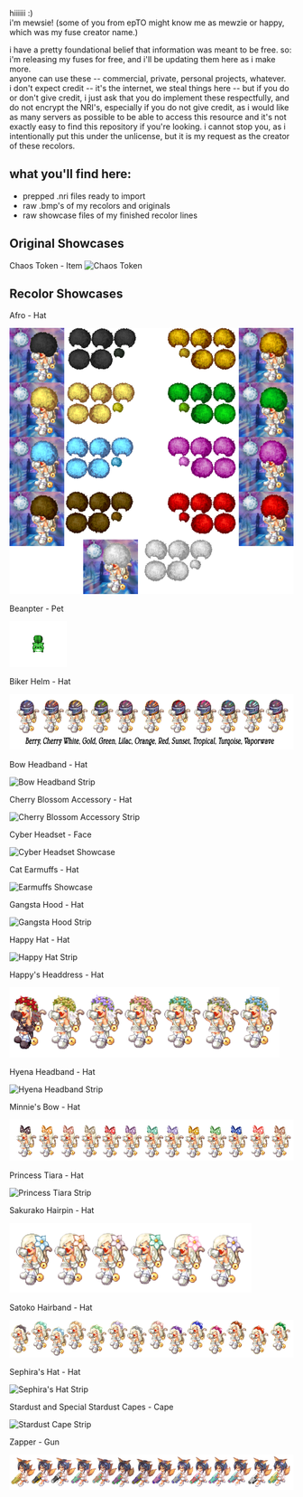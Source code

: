 hiiiiii :)  
i'm mewsie! (some of you from epTO might know me as mewzie or happy, which was my fuse creator name.)

i have a pretty foundational belief that information was meant to be free. so: i'm releasing my fuses for free, and i'll be updating them here as i make more.  
anyone can use these -- commercial, private, personal projects, whatever.  
i don't expect credit -- it's the internet, we steal things here -- but if you do or don't give credit, i just ask that you do implement these respectfully, and do not encrypt the NRI's, especially if you do not give credit, as i would like as many servers as possible to be able to access this resource and it's not exactly easy to find this repository if you're looking. i cannot stop you, as i intentionally put this under the unlicense, but it is my request as the creator of these recolors.

## what you'll find here:

*   prepped .nri files ready to import
*   raw .bmp's of my recolors and originals
*   raw showcase files of my finished recolor lines

## Original Showcases

Chaos Token - Item
![Chaos Token](https://github.com/mewsieworld/HappysFuses/blob/main/showcases/original/chaos_token.png)

## Recolor Showcases
Afro - Hat

![Afro Spritesheet](https://raw.githubusercontent.com/mewsieworld/HappysFuses/main/showcases/recolors/afro_better.png)

Beanpter - Pet

![Beanpter Animation](https://raw.githubusercontent.com/mewsieworld/HappysFuses/main/showcases/recolors/beanpter_keyed.gif)

Biker Helm - Hat

![Biker Helm Showcase](https://raw.githubusercontent.com/mewsieworld/HappysFuses/main/showcases/recolors/biker_showcase.png)

Bow Headband - Hat

![Bow Headband Strip](https://github.com/mewsieworld/HappysFuses/blob/main/showcases/recolors/bowhairband_strip.png)

Cherry Blossom Accessory - Hat

![Cherry Blossom Accessory Strip](https://raw.githubusercontent.com/mewsieworld/HappysFuses/main/showcases/recolors/cherry_blossom_accessory_strip.png)

Cyber Headset - Face

![Cyber Headset Showcase](https://raw.githubusercontent.com/mewsieworld/HappysFuses/main/showcases/recolors/cyber_headset_showcase.png)

Cat Earmuffs - Hat

![Earmuffs Showcase](https://raw.githubusercontent.com/mewsieworld/HappysFuses/main/showcases/recolors/earmuffs_showcase.png)

Gangsta Hood - Hat

![Gangsta Hood Strip](https://raw.githubusercontent.com/mewsieworld/HappysFuses/main/showcases/recolors/gangsta_hood_strip.png)

Happy Hat - Hat

![Happy Hat Strip](https://raw.githubusercontent.com/mewsieworld/HappysFuses/main/showcases/recolors/happy_hat_strip.png)

Happy's Headdress - Hat

![Happys Headdress Showcase](https://raw.githubusercontent.com/mewsieworld/HappysFuses/main/showcases/recolors/happy_headdress_showcase.png)

Hyena Headband - Hat

![Hyena Headband Strip](https://raw.githubusercontent.com/mewsieworld/HappysFuses/main/showcases/recolors/hyena_headband_strip.png)

Minnie's Bow - Hat

![Minnie's Bow Showcase](https://raw.githubusercontent.com/mewsieworld/HappysFuses/main/showcases/recolors/Minnies_bow_showcase.png)

Princess Tiara - Hat

![Princess Tiara Strip](https://raw.githubusercontent.com/mewsieworld/HappysFuses/main/showcases/recolors/princess_tiara_strip.png)

Sakurako Hairpin - Hat

![Sakurako Flower Hairpin Showcase](https://raw.githubusercontent.com/mewsieworld/HappysFuses/main/showcases/recolors/sakurak_flower_showcase.png)

Satoko Hairband - Hat

![Satoko Hairband Showcase](https://raw.githubusercontent.com/mewsieworld/HappysFuses/main/showcases/recolors/satokobow_headband_showcase.png)

Sephira's Hat - Hat

![Sephira's Hat Strip](https://raw.githubusercontent.com/mewsieworld/HappysFuses/main/showcases/recolors/sephirashat_strip.png)

Stardust and Special Stardust Capes - Cape

![Stardust Cape Strip](https://raw.githubusercontent.com/mewsieworld/HappysFuses/main/showcases/recolors/stardust_cape_strip.png)

Zapper - Gun

![Zapper Showcase](https://raw.githubusercontent.com/mewsieworld/HappysFuses/main/showcases/recolors/zapper_showcase.png)
